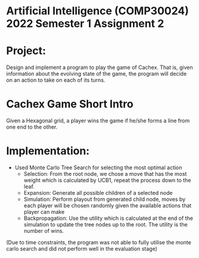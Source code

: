 # Artificial Intelligence (COMP30024) 2022 Semester 1 Assignment 2

# Project:
Design and implement a program to play the game of Cachex. That is, given information about the evolving state of the game, the program will decide on an action
to take on each of its turns. 

# Cachex Game Short Intro
Given a Hexagonal grid, a player wins the game if he/she forms a line from one end to the other. 

# Implementation:
- Used Monte Carlo Tree Search for selecting the most optimal action
    - Selection: From the root node, we chose a move that has the most weight which is calculated by UCB1, repeat the process down to the leaf.
    - Expansion: Generate all possible children of a selected node
    - Simulation: Perform playout from generated child node, moves by each player will be chosen randomly given the available actions that player can make
    - Backpropagation: Use the utility which is calculated at the end of the simulation to update the tree nodes up to the root. The utility is the number of wins.
    
(Due to time constraints, the program was not able to fully utilise the monte carlo search and did not perform well in the evaluation stage)



